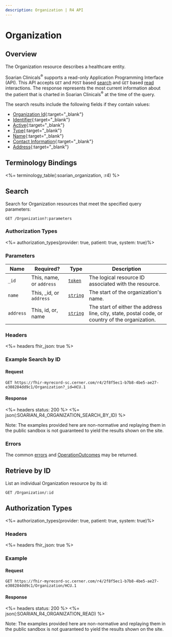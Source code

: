 ```yaml
---
description: Organization | R4 API
---
```


# Organization




## Overview

The Organization resource describes a healthcare entity.

Soarian Clinicals<sup>®</sup> supports a read-only Application Programming Interface (API). This API accepts `GET` and `POST` based [search] and `GET` based [read] interactions. The response represents the most current information about the patient that is charted in Soarian Clinicals<sup>®</sup> at the time of the query.

The search results include the following fields if they contain values:

* [Organization Id](https://hl7.org/fhir/R4/resource-definitions.html#Resource.id){:target="_blank"}
* [Identifier](https://hl7.org/fhir/r4/organization-definitions.html#Organization.identifier){:target="_blank"}
* [Active](https://hl7.org/fhir/r4/organization-definitions.html#Organization.active){:target="_blank"}
* [Type](https://hl7.org/fhir/r4/organization-definitions.html#Organization.type){:target="_blank"}
* [Name](https://hl7.org/fhir/r4/organization-definitions.html#Organization.name){:target="_blank"}
* [Contact Information](https://hl7.org/fhir/r4/organization-definitions.html#Organization.telecom){:target="_blank"}
* [Address](https://hl7.org/fhir/r4/organization-definitions.html#Organization.address){:target="_blank"}

## Terminology Bindings

<%= terminology_table(:soarian_organization, :r4) %>


## Search

Search for Organization resources that meet the specified query parameters:

    GET /Organization?:parameters


### Authorization Types

<%= authorization_types(provider: true, patient: true, system: true)%>

### Parameters

 Name          | Required?                                    | Type            | Description
---------------|----------------------------------------------|-----------------|----------------------------------------------------------------------------------------------------------------------------
 `_id`         | This, name, or `address`                     | [`token`]       | The logical resource ID associated with the resource.
 `name`        | This, _id, or `address`				      | [`string`]      | The start of the organization's name.
 `address`     | This, id, or, name				              | [`string`]      | The start of either the address line, city, state, postal code, or country of the organization. 


### Headers

<%= headers fhir_json: true %>

### Example Search by ID

#### Request

    GET https://fhir-myrecord-sc.cerner.com/r4/2f8f5ec1-b7b8-4be5-ae27-e308284dd9c1/Organization?_id=HCU.1

#### Response

<%= headers status: 200 %>
<%= json(:SOARIAN_R4_ORGANIZATION_SEARCH_BY_ID) %>

Note: The examples provided here are non-normative and replaying them in the public sandbox is not guaranteed to yield the results shown on the site.



### Errors

The common [errors] and [OperationOutcomes] may be returned.

## Retrieve by ID

List an individual Organization resource by its id:

    GET /Organization/:id

## Authorization Types

<%= authorization_types(provider: true, patient: true, system: true)%>

### Headers

<%= headers fhir_json: true %>

### Example

#### Request

    GET https://fhir-myrecord-sc.cerner.com/r4/2f8f5ec1-b7b8-4be5-ae27-e308284dd9c1/Organization/HCU.1
    
#### Response

<%= headers status: 200 %>
<%= json(:SOARIAN_R4_ORGANIZATION_READ) %>

Note: The examples provided here are non-normative and replaying them in the public sandbox is not guaranteed to yield the results shown on the site.


[search]: https://www.hl7.org/fhir/http.html#search
[read]: https://www.hl7.org/fhir/http.html#read
[`string`]: https://hl7.org/fhir/R4/search.html#string
[`token`]: https://hl7.org/fhir/R4/search.html#token
[errors]: ../../#client-errors
[OperationOutcomes]: https://hl7.org/fhir/R4/operationoutcome.html
